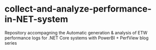 # collect-and-analyze-performance-in-NET-system
Repository accompagning the Automatic generation &amp; analysis of ETW performance logs for .NET Core systems with PowerBI + PerfView blog series
